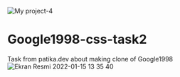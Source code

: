 ![My project-4](https://user-images.githubusercontent.com/89473605/174803138-6a4625d7-17ab-4b29-bbb4-ff4d2dcc5792.png)

# Google1998-css-task2
 Task from patika.dev about making clone of Google1998
![Ekran Resmi 2022-01-15 13 35 40](https://user-images.githubusercontent.com/89473605/149618701-536a8290-ac82-468f-a0a2-b1907310fcbb.png)
